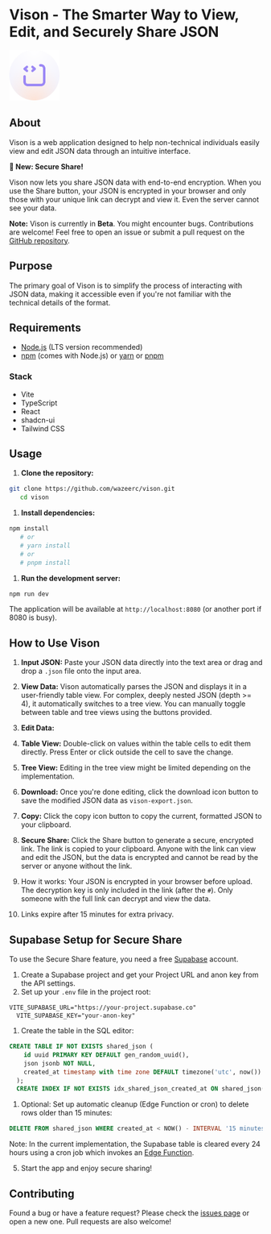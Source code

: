 # Vison - The Smarter Way to View, Edit, and Securely Share JSON

<img src="public\vison.svg" alt="Vison Logo" width="100">

## About

Vison is a web application designed to help non-technical individuals easily view and edit JSON data through an intuitive interface.

**🔐 New: Secure Share!**

Vison now lets you share JSON data with end-to-end encryption. When you use the Share button, your JSON is encrypted in your browser and only those with your unique link can decrypt and view it. Even the server cannot see your data.

**Note:** Vison is currently in **Beta**. You might encounter bugs. Contributions are welcome! Feel free to open an issue or submit a pull request on the [GitHub repository](https://github.com/wazeerc/vison).

## Purpose

The primary goal of Vison is to simplify the process of interacting with JSON data, making it accessible even if you're not familiar with the technical details of the format.

## Requirements

- [Node.js](https://nodejs.org/) (LTS version recommended)
- [npm](https://www.npmjs.com/) (comes with Node.js) or [yarn](https://yarnpkg.com/) or [pnpm](https://pnpm.io/)

### Stack

- Vite
- TypeScript
- React
- shadcn-ui
- Tailwind CSS

## Usage

1. **Clone the repository:**

```bash
git clone https://github.com/wazeerc/vison.git
   cd vison
```

1. **Install dependencies:**

```bash
npm install
   # or
   # yarn install
   # or
   # pnpm install
```

1. **Run the development server:**

```bash
npm run dev
```

The application will be available at `http://localhost:8080` (or another port if 8080 is busy).

## How to Use Vison

1. **Input JSON:** Paste your JSON data directly into the text area or drag and drop a `.json` file onto the input area.
2. **View Data:** Vison automatically parses the JSON and displays it in a user-friendly table view. For complex, deeply nested JSON (depth >= 4), it automatically switches to a tree view. You can manually toggle between table and tree views using the buttons provided.
3. **Edit Data:**

4. **Table View:** Double-click on values within the table cells to edit them directly. Press Enter or click outside the cell to save the change.

5. **Tree View:** Editing in the tree view might be limited depending on the implementation.

6. **Download:** Once you're done editing, click the download icon button to save the modified JSON data as `vison-export.json`.

7. **Copy:** Click the copy icon button to copy the current, formatted JSON to your clipboard.
8. **Secure Share:** Click the Share button to generate a secure, encrypted link. The link is copied to your clipboard. Anyone with the link can view and edit the JSON, but the data is encrypted and cannot be read by the server or anyone without the link.

9. How it works: Your JSON is encrypted in your browser before upload. The decryption key is only included in the link (after the `#`). Only someone with the full link can decrypt and view the data.

10. Links expire after 15 minutes for extra privacy.

## Supabase Setup for Secure Share

To use the Secure Share feature, you need a free [Supabase](https://supabase.com/) account.

1. Create a Supabase project and get your Project URL and anon key from the API settings.
2. Set up your `.env` file in the project root:

```env
VITE_SUPABASE_URL="https://your-project.supabase.co"
  VITE_SUPABASE_KEY="your-anon-key"
```

1. Create the table in the SQL editor:

```sql
CREATE TABLE IF NOT EXISTS shared_json (
    id uuid PRIMARY KEY DEFAULT gen_random_uuid(),
    json jsonb NOT NULL,
    created_at timestamp with time zone DEFAULT timezone('utc', now())
  );
  CREATE INDEX IF NOT EXISTS idx_shared_json_created_at ON shared_json(created_at);
```

1. Optional: Set up automatic cleanup (Edge Function or cron) to delete rows older than 15 minutes:

```sql
DELETE FROM shared_json WHERE created_at < NOW() - INTERVAL '15 minutes';
```

Note: In the current implementation, the Supabase table is cleared every 24 hours using a cron job which invokes an [Edge Function](https://supabase.com/docs/guides/functions).

5. Start the app and enjoy secure sharing!

## Contributing

Found a bug or have a feature request? Please check the [issues page](https://github.com/wazeerc/vison/issues) or open a new one. Pull requests are also welcome!
